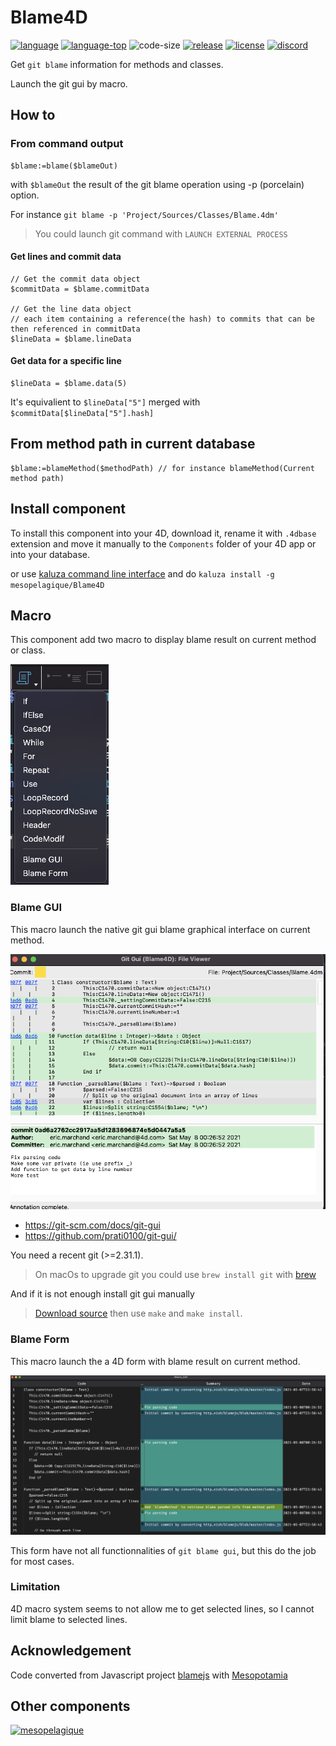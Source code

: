# Blame4D

[![language][code-shield]][code-url]
[![language-top][code-top]][code-url]
![code-size][code-size]
[![release][release-shield]][release-url]
[![license][license-shield]][license-url]
[![discord][discord-shield]][discord-url]

Get `git blame` information for methods and classes.

Launch the git gui by macro.

## How to

### From command output

```4d
$blame:=blame($blameOut)
```

with `$blameOut` the result of the git blame operation using -p (porcelain) option.

For instance `git blame -p 'Project/Sources/Classes/Blame.4dm'`

> You could launch git command with `LAUNCH EXTERNAL PROCESS`

#### Get lines and commit data

```4d
// Get the commit data object
$commitData = $blame.commitData

// Get the line data object
// each item containing a reference(the hash) to commits that can be then referenced in commitData
$lineData = $blame.lineData
```

#### Get data for a specific line

```4d
$lineData = $blame.data(5) 
```

It's equivalient to `$lineData["5"]` merged with `$commitData[$lineData["5"].hash]`

## From method path in current database

```4d
$blame:=blameMethod($methodPath) // for instance blameMethod(Current method path)
```

## Install component

To install this component into your 4D, download it, rename it with `.4dbase` extension and move it manually to the `Components` folder of your 4D app or into your database.

or use [kaluza command line interface](https://mesopelagique.github.io/kaluza-cli/) and do `kaluza install -g mesopelagique/Blame4D`

## Macro

This component add two macro to display blame result on current method or class.

![menu macro](Documentation/menumacro.png)

### Blame GUI

This macro launch the native git gui blame graphical interface on current method.

![git gui blame](Documentation/gitgui.png)

- https://git-scm.com/docs/git-gui
- https://github.com/prati0100/git-gui/

You need a recent git (>=2.31.1).

> On macOs to upgrade git you could use `brew install git` with [brew](https://brew.sh/)

And if it is not enough install git gui manually

> [Download source](https://github.com/prati0100/git-gui/releases) then use `make` and `make install`.

### Blame Form

This macro launch the a 4D form with blame result on current method.

![blame form](Documentation/blameform.png)

This form have not all functionnalities of `git blame gui`, but this do the job for most cases.

### Limitation

4D macro system seems to not allow me to get selected lines, so I cannot limit blame to selected lines.

## Acknowledgement

Code converted from Javascript project [blamejs](https://github.com/mnmtanish/blamejs)   with [Mesopotamia](https://github.com/mesopelagique/Mesopotamia)

## Other components

[<img src="https://mesopelagique.github.io/quatred.png" alt="mesopelagique"/>](https://mesopelagique.github.io/)

<!-- MARKDOWN LINKS & IMAGES -->
<!-- https://www.markdownguide.org/basic-syntax/#reference-style-links -->
[code-shield]: https://img.shields.io/static/v1?label=language&message=4d&color=blue
[code-top]: https://img.shields.io/github/languages/top/mesopelagique/Blame4D.svg
[code-size]: https://img.shields.io/github/languages/code-size/mesopelagique/Blame4D.svg
[code-url]: https://developer.4d.com/
[release-shield]: https://img.shields.io/github/v/release/mesopelagique/Blame4D
[release-url]: https://github.com/mesopelagique/Blame4D/releases/latest
[license-shield]: https://img.shields.io/github/license/mesopelagique/Blame4D
[license-url]: LICENSE.md
[discord-shield]: https://img.shields.io/badge/chat-discord-7289DA?logo=discord&style=flat
[discord-url]: https://discord.gg/dVTqZHr
